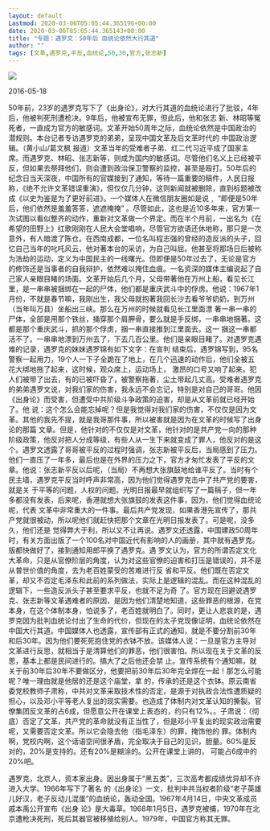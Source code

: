 ```yaml
---
layout: default
Lastmod: 2020-03-06T05:05:44.365196+00:00
date: 2020-03-06T05:05:44.365143+00:00
title: "专题：遇罗文：50年后 血统论依然大行其道"
author: ""
tags: [文革,遇罗克,平反,血统论,50,30,官方,张志新]
---
```


![](https://www.rfa.org/rfa_resources/graphics/rfalogoprint.png)

2016-05-18

50年前，23岁的遇罗克写下了《出身论》，对大行其道的血统论进行了批驳，4年后，他被判死刑遭枪决。9年后，他被宣布无罪，但此后，他和张志 新、林昭等冤死者，一直成为官方的敏感词。文革开始50周年之际，血统论依然是中国政治的潜规则。本台记者专访遇罗克的弟弟，呈现中国文革及后文革时代的 中国政治逻辑。（黄小山/葛文枫 报道）文革当年的受难者子弟、红二代习近平成了国家主席。而遇罗克、林昭、张志新等，则成为国内的敏感词。尽管他们名义上已经被平反，但如果去祭拜他们，则会遭到政治保卫警察的监控，甚至是殴打。50年后的纪念日当天深夜，中国所有的官媒接到了通知，等待一篇重要的稿件，人民日报称，《绝不允许文革错误重演》，但仅仅几分钟，这则新闻就被删除，直到标题被改成《以史为鉴是为了更好前进》。一个媒体人在微信朋友圈如是说﹐ “即便是50年后，他们依然是羞羞答答，遮遮掩掩” 。尽管如此，这也是近10多年来，官方第一次试图以看似整齐的动作，重新对文革做一个界定。而在半个月前，一出名为《在希望的田野上》红歌刚刚在人民大会堂唱响，尽管官方欲语还休地称，那只是一次意外，有人暗渡了陈仓。在西南成都，一位名叫程志强的曾经的造反派的头子，回忆自己当年的叱吒风云，他对著本台的采访，为自己叫屈。他甚至将那场日后被称为浩劫的运动，定义为中国民主的一线曙光。但即便是50年过去了，无论是官方的修饰还是当事者的自我辩护，依然难以掩住血痕。一名资深的媒体主编说起了自己家人亲眼目睹的场面。文革开始后几个月，父母带著他在万州上船，看见长江里，是一串串被捆绑在一起的尸体，他们都是重庆武斗中的俘虏。他说：1967年1月份，不就是春节嘛，我刚出生，我父母就抱著我回长沙去看爷爷奶奶，到万州（当年叫万县）坐船出三峡。那么在万州的时候就看见长江里面漂 著一串一串的尸体，全部是用那个铁丝，捅穿那个肩胛骨，要么就是手反绑，一串串地捆著。这都是那个重庆武斗，抓的那个俘虏，捆一串直接推到江里面去。这一 捆这一串都活不了。一串串地漂到万州去了，下去几百公里。他们是亲眼目睹了。对遇罗克遇难的记录，遇罗克的妹妹遇罗锦有如下文字：在宣判 结束后，遇罗锦写到，95名警察一起用力，19个人一下子全跪在了地上，在几个迅速的动作后，他们全被五花大绑地拖了起来，这时候，观众席上，运动场上， 激昂的口号又响了起来。犯人们被带了出去，有的已被吓昏了，被警察拖著，尘土带起几丈高。受难者遇罗克的弟弟遇罗文说，对我们家的伤害，我永远不会忘记，特别是对自己的哥哥。他因《出身论》而受害，但遭受中共阶级斗争政策的迫害，却是从文革前就已经开始了。他 说：这个怎么会能忘掉呢？但是我觉得对我们家的伤害，不仅仅是因为文革。其他的我先不提，就是我哥那件事，所以被害就是因为在文革的时候写了出身论的那篇 文章。但是，他针对的不仅仅是对文革，他针对的是共产党一向的那种阶级政策，他反对把人分成等级，有些人从一生下来就变成了罪人，他反对的是这个。遇罗文透露了哥哥被平反的过程时强调，张志新被平反后，当局感到了压力。他们一直压了一年多，最后也是在外界的压力之下，官方才匆忙发表了平反的文章。他说：张志新平反以后呢，（当局）不再想大张旗鼓地给谁平反了。当时有个民主墙，遇罗克平反当时呼声非常高，因为他们觉得遇罗克击中了共产党的要害，就是关 于平等的问题，人权的问题。光明日报最早就组织写了一篇稿子，但一年多都没有发表，后来呢，香港就想大张旗鼓的发表这件事，因为，他们觉得血统论呢，代表 文革中非常重大的一件事。最后共产党发现，如果香港先宣传了，那共产党就很被动，所以呢他们就赶快把那个文章在光明日报发表了。可是呢，没多久，他们还是 觉得弊大于利，所以又不让再说。遇罗文还透露，中国建政50周年时，有关方面出版了一个100名对中国近代有影响的人的画册，其中就有遇罗克。版都快做好了，接到通知用郎平换了遇罗克。遇 罗文认为，官方的所谓否定文化大革命，只是从官僚阶层的角度，认为对这些官僚的迫害和打压是错误的，并不是从普世价值的角度，去为老百姓蒙受的苦难进行反 省和平反。他们既在否定文革，却又不否定毛泽东和此前的系列做法，实际上是逻辑的混乱。而在这种混乱的逻辑下，一些造反派头子甚至要求平反，也就不足为奇 了。官方现在回避说遇罗克、张志新等文革遇难者的原因，是因为他们清楚地知道，这些罪恶的根源，在党本身，在这个体制本身，怕说多了，老百姓就明白了。同时，更让人悲哀的是，遇罗克因为批判血统论付出了生命的代价，但现在的太子党现像证明，血统论依然在中国大行其道。中国媒体人也透露，宣传部有正式的通知，就是不要分割前30年和后30年。因为他们要死死抱住党的衣钵不放。该媒体人说：一旦是官方主导对文革进行反思，就相当于是清算他们的罪恶，他们很害怕。所以现在关于文革的反思，基本上都是民间进行的。搞大了之后他还会禁 止。宣传系统有个通知嘛，就关于前30年后30年不要做区分，他要把前30年后30年完全焊在一起！那怎么可能呢？唯一理由就是他居的还是这个庙堂，拿 的，传承的还是这个衣钵。原云南省委党校教师子肃称，中共对文革采取技术性的否定，是源于对执政合法性遭质疑的担心，以及邓小平等老人复出的现实需要。也造成了体制内对文革认知的撕裂。官僚集团反文革的占6成，但愿意公开在课堂上表态的，约只有12%。。子肃说：（彻底）否定了文革，共产党的革命就没有正当性了，但是邓小平复出的现实政治需要呢，又需要否定文革。所以它会隐去他（指毛泽东）的罪，掩饰他的 罪。体制内啊，党校内啊，这个话语空间很矛盾，完全取决于自己的见识，胆量。60%是反对的，20%是支持的。还有20%是糊涂的。公开在课堂上讲的， 可能占6成中的20%吧。

遇罗克，北京人，资本家出身。因出身属于“黑五类”，三次高考都成绩优异却不许进入大学。1966年写下了著名 的《出身论》一文，批判中共当权者阶级“老子英雄儿好汉，老子反动儿混蛋”的血统论，轰动全国。1967年4月14日，中央文革成员戚本禹公开宣布《出身 论》是大毒草。1968年1月5日，遇罗克被捕，1970年在北京遭枪决死刑，死后其器官被移殖给别人。1979年，中国官方称其无罪。

